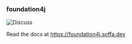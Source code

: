 ### foundation4j

![Discuss](https://img.shields.io/badge/release-0.9.3-green.svg?style=flat)

Read the docs at https://foundation4j.soffa.dev 
